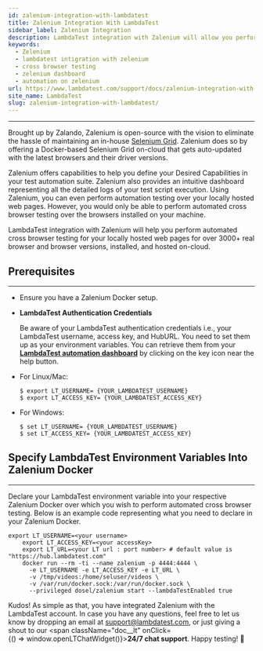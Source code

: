 ```yaml
---
id: zalenium-integration-with-lambdatest
title: Zalenium Integration With LambdaTest
sidebar_label: Zalenium Integration
description: LambdaTest integration with Zalenium will allow you perform automated cross browser testing for your locally hosted web pages for over 3000+ real browser and browser versions, installed and hosted on-cloud.
keywords:
  - Zelenium
  - lambdatest intigration with zelenium
  - cross browser testing
  - zelenium dashboard
  - automation on zelenium 
url: https://www.lambdatest.com/support/docs/zalenium-integration-with-lambdatest
site_name: LambdaTest
slug: zalenium-integration-with-lambdatest/
---
```

-----------------------------------------------------------------------------------------------------------------------------
Brought up by Zalando, Zalenium is open-source with the vision to eliminate the hassle of maintaining an in-house [Selenium Grid](https://www.lambdatest.com/blog/why-selenium-grid-is-ideal-for-automated-browser-testing/). Zalenium does so by offering a Docker-based Selenium Grid on-cloud that gets auto-updated with the latest browsers and their driver versions.

Zalenium offers capabilities to help you define your Desired Capabilities in your test automation suite. Zalenium also provides an intuitive dashboard representing all the detailed logs of your test script execution. Using Zalenium, you can even perform automation testing over your locally hosted web pages. However, you would only be able to perform automated cross browser testing over the browsers installed on your machine.

LambdaTest integration with Zalenium will help you perform automated cross browser testing for your locally hosted web pages for over 3000+ real browser and browser versions, installed, and hosted on-cloud.

## Prerequisites
-----------------------------------------------------------------------------------------------------------------------------
* Ensure you have a Zalenium Docker setup.
* **LambdaTest Authentication Credentials**

   Be aware of your LambdaTest authentication credentials i.e., your LambdaTest username, access key, and HubURL. You need to set them up as your environment variables. You can retrieve them from your **[LambdaTest automation dashboard](https://automation.lambdatest.com/timeline/?viewType=build&page=1)** by clicking on the key icon near the help button.
* For Linux/Mac:  
    ```
    $ export LT_USERNAME= {YOUR_LAMBDATEST_USERNAME}
    $ export LT_ACCESS_KEY= {YOUR_LAMBDATEST_ACCESS_KEY}
    ```
* For Windows: 
    ```
    $ set LT_USERNAME= {YOUR_LAMBDATEST_USERNAME}
    $ set LT_ACCESS_KEY= {YOUR_LAMBDATEST_ACCESS_KEY}
    ```
## Specify LambdaTest Environment Variables Into Zalenium Docker
-----------------------------------------------------------------------------------------------------------------------------
Declare your LambdaTest environment variable into your respective Zalenium Docker over which you wish to perform automated cross browser testing. Below is an example code representing what you need to declare in your Zalenium Docker.

```
export LT_USERNAME=<your username>
    export LT_ACCESS_KEY=<your accessKey>
    export LT_URL=<your LT url : port number> # default value is "https://hub.lambdatest.com"
    docker run --rm -ti --name zalenium -p 4444:4444 \
      -e LT_USERNAME -e LT_ACCESS_KEY -e LT_URL \
      -v /tmp/videos:/home/seluser/videos \
      -v /var/run/docker.sock:/var/run/docker.sock \
      --privileged dosel/zalenium start --lambdaTestEnabled true
```
Kudos! As simple as that, you have integrated Zalenium with the LambdaTest account. In case you have any questions, feel free to let us know by dropping an email at [support@lambdatest.com][2], or just giving a shout to our <span className="doc__lt" onClick={() => window.openLTChatWidget()}>**24/7 chat support**</span>. Happy testing! 🙂

[1]: https://automation.lambdatest.com
[2]: mailto:support%40lambdatest.com

  